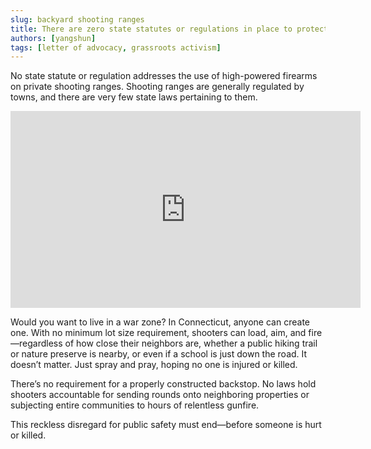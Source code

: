 ```yaml
---
slug: backyard shooting ranges
title: There are zero state statutes or regulations in place to protect our neighborhoods
authors: [yangshun]
tags: [letter of advocacy, grassroots activism]
---
```


No state statute or regulation addresses the use of high-powered firearms on private shooting ranges. Shooting ranges are generally regulated by towns, and there are very few state laws pertaining to them.

<iframe width="560" height="315" src="https://www.youtube.com/embed/G0Bj7z9MS4I?si=bhd0cF0aYG-aAcUn" title="YouTube video player" frameborder="0" allow="accelerometer; autoplay; clipboard-write; encrypted-media; gyroscope; picture-in-picture; web-share" referrerpolicy="strict-origin-when-cross-origin" allowfullscreen></iframe>

Would you want to live in a war zone? In Connecticut, anyone can create one. With no minimum lot size requirement, shooters can load, aim, and fire—regardless of how close their neighbors are, whether a public hiking trail or nature preserve is nearby, or even if a school is just down the road. It doesn’t matter. Just spray and pray, hoping no one is injured or killed.

There’s no requirement for a properly constructed backstop. No laws hold shooters accountable for sending rounds onto neighboring properties or subjecting entire communities to hours of relentless gunfire.

This reckless disregard for public safety must end—before someone is hurt or killed.
